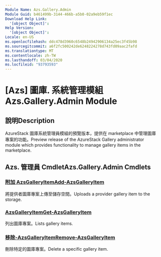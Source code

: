```yaml
---
Module Name: Azs.Gallery.Admin
Module Guid: b461499b-3144-466b-a5b0-02a9eb59f1ec
Download Help Link:
  '[object Object]': 
Help Version:
  '[object Object]': 
Locale: en-US
ms.openlocfilehash: ddc478d3960c6548b24942906134a25ec3f45b98
ms.sourcegitcommit: a6f2fc500242de6248224278d743fd09aac2fafd
ms.translationtype: MT
ms.contentlocale: zh-TW
ms.lasthandoff: 03/04/2020
ms.locfileid: "93793593"
---
```

# <span data-ttu-id="91646-101">[Azs] 圖庫. 系統管理模組</span><span class="sxs-lookup"><span data-stu-id="91646-101">Azs.Gallery.Admin Module</span></span>
## <span data-ttu-id="91646-102">說明</span><span class="sxs-lookup"><span data-stu-id="91646-102">Description</span></span>
<span data-ttu-id="91646-103">AzureStack 圖庫系統管理員模組的預覽版本，提供在 marketplace 中管理圖庫專案的功能。</span><span class="sxs-lookup"><span data-stu-id="91646-103">Preview release of the AzureStack Gallery administrator module which provides functionality to manage gallery items in the marketplace.</span></span>

## <span data-ttu-id="91646-104">Azs. 管理員 Cmdlet</span><span class="sxs-lookup"><span data-stu-id="91646-104">Azs.Gallery.Admin Cmdlets</span></span>
### [<span data-ttu-id="91646-105">附加 AzsGalleryItem</span><span class="sxs-lookup"><span data-stu-id="91646-105">Add-AzsGalleryItem</span></span>](Add-AzsGalleryItem.md)
<span data-ttu-id="91646-106">將提供者圖庫專案上傳至儲存空間。</span><span class="sxs-lookup"><span data-stu-id="91646-106">Uploads a provider gallery item to the storage.</span></span>

### [<span data-ttu-id="91646-107">AzsGalleryItem</span><span class="sxs-lookup"><span data-stu-id="91646-107">Get-AzsGalleryItem</span></span>](Get-AzsGalleryItem.md)
<span data-ttu-id="91646-108">列出圖庫專案。</span><span class="sxs-lookup"><span data-stu-id="91646-108">Lists gallery items.</span></span>

### [<span data-ttu-id="91646-109">移除-AzsGalleryItem</span><span class="sxs-lookup"><span data-stu-id="91646-109">Remove-AzsGalleryItem</span></span>](Remove-AzsGalleryItem.md)
<span data-ttu-id="91646-110">刪除特定的圖庫專案。</span><span class="sxs-lookup"><span data-stu-id="91646-110">Delete a specific gallery item.</span></span>

